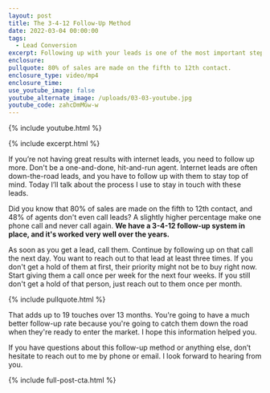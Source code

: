 ```yaml
---
layout: post
title: The 3-4-12 Follow-Up Method
date: 2022-03-04 00:00:00
tags:
  - Lead Conversion
excerpt: Following up with your leads is one of the most important steps.
enclosure:
pullquote: 80% of sales are made on the fifth to 12th contact.
enclosure_type: video/mp4
enclosure_time:
use_youtube_image: false
youtube_alternate_image: /uploads/03-03-youtube.jpg
youtube_code: zahcDmMGw-w
---
```

{% include youtube.html %}

{% include excerpt.html %}

If you’re not having great results with internet leads, you need to follow up more. Don't be a one-and-done, hit-and-run agent. Internet leads are often down-the-road leads, and you have to follow up with them to stay top of mind. Today I’ll talk about the process I use to stay in touch with these leads.

Did you know that 80% of sales are made on the fifth to 12th contact, and 48% of agents don't even call leads? A slightly higher percentage make one phone call and never call again. **We have a 3-4-12 follow-up system in place, and it's worked very well over the years.&nbsp;**

As soon as you get a lead, call them. Continue by following up on that call the next day. You want to reach out to that lead at least three times. If you don't get a hold of them at first, their priority might not be to buy right now. Start giving them a call once per week for the next four weeks. If you still don't get a hold of that person, just reach out to them once per month.

{% include pullquote.html %}

That adds up to 19 touches over 13 months. You're going to have a much better follow-up rate because you're going to catch them down the road when they're ready to enter the market. I hope this information helped you.

If you have questions about this follow-up method or anything else, don’t hesitate to reach out to me by phone or email. I look forward to hearing from you.

{% include full-post-cta.html %}
